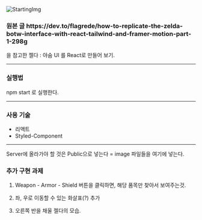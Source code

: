 ![StartingImg](https://user-images.githubusercontent.com/28921656/103332836-f92a5c80-4aae-11eb-99ca-a7bcb3d96cef.PNG)

<h3>원본 글  https://dev.to/flagrede/how-to-replicate-the-zelda-botw-interface-with-react-tailwind-and-framer-motion-part-1-298g </h3>

을 참고한 젤다 : 야숨 UI 를 React로 만들어 보기.
<hr/>

<h3>실행법</h3>
npm start 로 실행한다.

<hr/>
<h3>사용 기술</h3>
<ul>
  <li>리액트</li>  
  <li>Styled-Component</li>
</ul>

<hr/>
Server에 올라가야 할 것은 Public으로 넣는다 = image 파일들을 여기에 넣는다.

<h3>추가 구현 과제</h3>

1. Weapon - Armor - Shield 버튼을 클릭하면, 해당 품목만 찾아서 보여주는것.

2. 좌, 우로 이동할 수 있는 화살표(?) 추가

3. 오른쪽 반을 채울 젤다의 모습.

